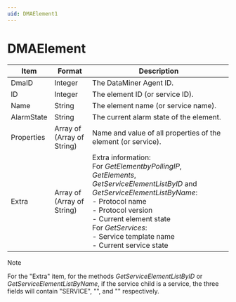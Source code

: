```yaml
---
uid: DMAElement1
---
```


# DMAElement

| Item | Format | Description |
|--|--|---|
| DmaID | Integer | The DataMiner Agent ID. |
| ID | Integer | The element ID (or service ID). |
| Name | String | The element name (or service name). |
| AlarmState | String | The current alarm state of the element. |
| Properties | Array of (Array of String) | Name and value of all properties of the element (or service). |
| Extra | Array of (Array of String) | Extra information:<br> For *GetElementbyPollingIP*, *GetElements*, *GetServiceElementListByID* and *GetServiceElementListByName*:<br> -  Protocol name<br> -  Protocol version<br> -  Current element state<br> For *GetServices*:<br> -  Service template name<br> -  Current service state |

> [!NOTE]
> For the "Extra" item, for the methods *GetServiceElementListByID* or *GetServiceElementListByName*, if the service child is a service, the three fields will contain "SERVICE", "", and "" respectively.
